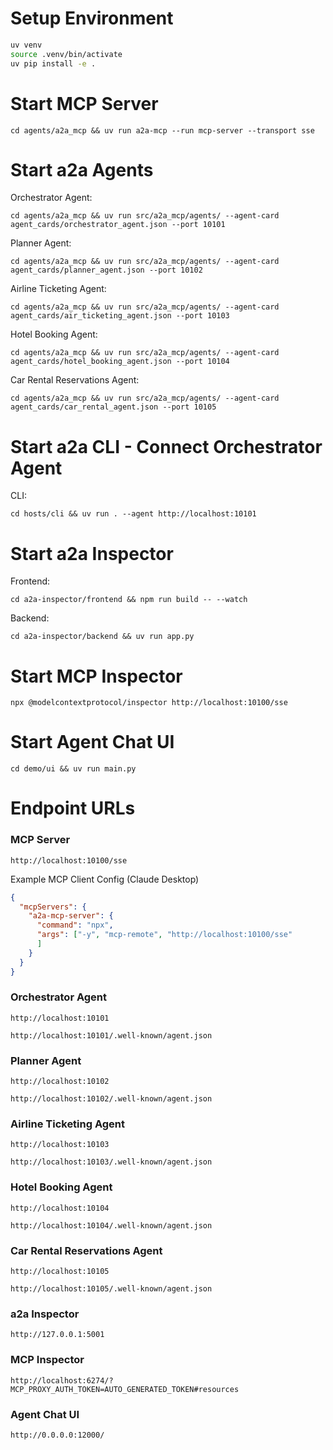 
# Setup Environment

```bash
uv venv
source .venv/bin/activate
uv pip install -e .
```

# Start MCP Server

```
cd agents/a2a_mcp && uv run a2a-mcp --run mcp-server --transport sse
```

# Start a2a Agents

Orchestrator Agent:
```
cd agents/a2a_mcp && uv run src/a2a_mcp/agents/ --agent-card agent_cards/orchestrator_agent.json --port 10101
```

Planner Agent:
```
cd agents/a2a_mcp && uv run src/a2a_mcp/agents/ --agent-card agent_cards/planner_agent.json --port 10102
```

Airline Ticketing Agent:
```
cd agents/a2a_mcp && uv run src/a2a_mcp/agents/ --agent-card agent_cards/air_ticketing_agent.json --port 10103
```

Hotel Booking Agent:
```
cd agents/a2a_mcp && uv run src/a2a_mcp/agents/ --agent-card agent_cards/hotel_booking_agent.json --port 10104
```

Car Rental Reservations Agent:
```
cd agents/a2a_mcp && uv run src/a2a_mcp/agents/ --agent-card agent_cards/car_rental_agent.json --port 10105
```

# Start a2a CLI - Connect Orchestrator Agent

CLI:
```
cd hosts/cli && uv run . --agent http://localhost:10101
```

# Start a2a Inspector

Frontend:
```
cd a2a-inspector/frontend && npm run build -- --watch
```

Backend:
```
cd a2a-inspector/backend && uv run app.py
```

# Start MCP Inspector

```
npx @modelcontextprotocol/inspector http://localhost:10100/sse
```

# Start Agent Chat UI
```
cd demo/ui && uv run main.py
```


# Endpoint URLs

### MCP Server
```
http://localhost:10100/sse
```
Example MCP Client Config (Claude Desktop)
```json
{
  "mcpServers": {
    "a2a-mcp-server": {
      "command": "npx",
      "args": ["-y", "mcp-remote", "http://localhost:10100/sse"
      ]
    }
  }
}
```

### Orchestrator Agent
```
http://localhost:10101
```
```
http://localhost:10101/.well-known/agent.json
```

### Planner Agent
```
http://localhost:10102
```
```
http://localhost:10102/.well-known/agent.json
```

### Airline Ticketing Agent
```
http://localhost:10103
```
```
http://localhost:10103/.well-known/agent.json
```

### Hotel Booking Agent
```
http://localhost:10104
```
```
http://localhost:10104/.well-known/agent.json
```

### Car Rental Reservations Agent
```
http://localhost:10105
```
```
http://localhost:10105/.well-known/agent.json
```

### a2a Inspector
```
http://127.0.0.1:5001
```

### MCP Inspector
```
http://localhost:6274/?MCP_PROXY_AUTH_TOKEN=AUTO_GENERATED_TOKEN#resources
```
### Agent Chat UI

```
http://0.0.0.0:12000/
```
